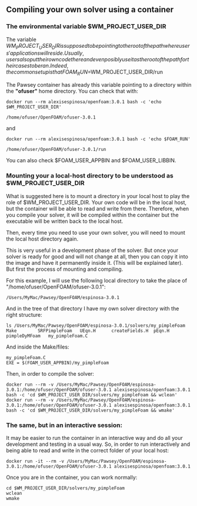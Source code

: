 ## Compiling your own solver using a container

### The environmental variable **$WM_PROJECT_USER_DIR**

The variable $WM_PROJECT_USER_DIR is supposed to be pointing to the root of the path where users' applications
will reside. Usually, users also put their own code there and even posibly use it as the root of the path for their
cases to be ran. Indeed, the common setup is that FOAM_RUN=$WM_PROJECT_USER_DIR/run

The Pawsey container has already this variable pointing to a directory within the **"ofuser"** home directory.
You can check that with:
```
docker run --rm alexisespinosa/openfoam:3.0.1 bash -c 'echo $WM_PROJECT_USER_DIR'

/home/ofuser/OpenFOAM/ofuser-3.0.1
```
and
```
docker run --rm alexisespinosa/openfoam:3.0.1 bash -c 'echo $FOAM_RUN'

/home/ofuser/OpenFOAM/ofuser-3.0.1/run
```
You can also check $FOAM_USER_APPBIN and $FOAM_USER_LIBBIN.

### Mounting your a local-host directory to be understood as $WM_PROJECT_USER_DIR

What is suggested here is to mount a directory in your local host to play the role of $WM_PROJECT_USER_DIR.
Your own code will be in the local host, but the container will be able to read and write from there.
Therefore, when you compile your solver, it will be compiled within the container but the executable will be
written back to the local host.

Then, every time you need to use your own solver, you will need to mount the local host directory again.

This is very useful in a development phase of the solver. But once your solver is ready for good and will not change
at all, then you can copy it into the image and have it permanently inside it. (This will be explained later). But first
the process of mounting and compiling.

For this example, I will use the following local directory to take the place of "/home/ofuser/OpenFOAM/ofuser-3.0.1":
```
/Users/MyMac/Pawsey/OpenFOAM/espinosa-3.0.1
```

And in the tree of that directory I have my own solver directory with the right structure:
```
ls /Users/MyMac/Pawsey/OpenFOAM/espinosa-3.0.1/solvers/my_pimpleFoam
Make		SRFPimpleFoam	UEqn.H		createFields.H	pEqn.H		pimpleDyMFoam	my_pimpleFoam.C
```
And inside the Make/files:
```
my_pimpleFoam.C  
EXE = $(FOAM_USER_APPBIN)/my_pimpleFoam
```

Then, in order to compile the solver:
```
docker run --rm -v /Users/MyMac/Pawsey/OpenFOAM/espinosa-3.0.1:/home/ofuser/OpenFOAM/ofuser-3.0.1 alexisespinosa/openfoam:3.0.1 bash -c 'cd $WM_PROJECT_USER_DIR/solvers/my_pimpleFoam && wclean'
docker run --rm -v /Users/MyMac/Pawsey/OpenFOAM/espinosa-3.0.1:/home/ofuser/OpenFOAM/ofuser-3.0.1 alexisespinosa/openfoam:3.0.1 bash -c 'cd $WM_PROJECT_USER_DIR/solvers/my_pimpleFoam && wmake'
```

### The same, but in an interactive session:
It may be easier to run the container in an interactive way and do all your development and testing in a usual way.
So, in order to run interactively and being able to read and write in the correct folder of your local host:
```
docker run -it --rm -v /Users/MyMac/Pawsey/OpenFOAM/espinosa-3.0.1:/home/ofuser/OpenFOAM/ofuser-3.0.1 alexisespinosa/openfoam:3.0.1
```
Once you are in the container, you can work normally:
```
cd $WM_PROJECT_USER_DIR/solvers/my_pimpleFoam
wclean
wmake
```

